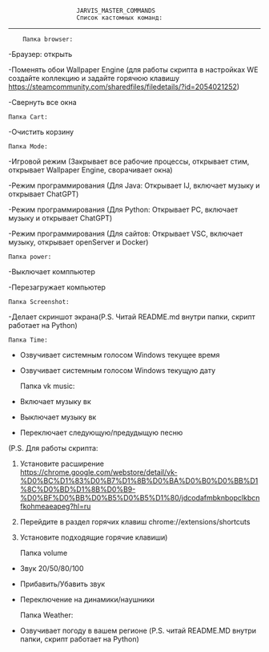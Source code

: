                       JARVIS_MASTER_COMMANDS  
                       Список кастомных команд:
-----------------------------------------------------------------------------------------------------------------------------------------------------------------------
        
        
        Папка browser:
   
-Браузер: открыть

-Поменять обои Wallpaper Engine (для работы скрипта в настройках WE создайте коллекцию и задайте горячюю клавишу https://steamcommunity.com/sharedfiles/filedetails/?id=2054021252)

-Свернуть все окна

    Папка Cart:
    
-Очистить корзину

    Папка Mode:
    
-Игровой режим (Закрывает все рабочие процессы, открывает стим, открывает Wallpaper Engine, сворачивает окна)

-Режим программирования (Для Java: Открывает IJ, включает музыку и открывает ChatGPT)

-Режим программирования (Для Python: Открывает PC, включает музыку и открывает ChatGPT)

-Режим программирования (Для сайтов: Открывает VSC, включает музыку, открывает openServer и Docker)

    Папка power:
    
-Выключает комппьютер

-Перезагружает компьютер

    Папка Screenshot:
    
-Делает скриншот экрана(P.S. Читай README.md внутри папки, скрипт работает на Python)

    Папка Time:
    
- Озвучивает системным голосом Windows текущее время

- Озвучивает системным голосом Windows текущую дату

    Папка vk music: 
    
- Включает музыку вк

- Выключает музыку вк

- Переключает следующую/предудыщую песню

(P.S. Для работы скрипта:

1. Установите расширение https://chrome.google.com/webstore/detail/vk-%D0%BC%D1%83%D0%B7%D1%8B%D0%BA%D0%B0%D0%BB%D1%8C%D0%BD%D1%8B%D0%B9-%D0%BF%D0%BB%D0%B5%D0%B5%D1%80/jdcodafmbknbopclkbcnfkohmeaeapeg?hl=ru 

2. Перейдите в раздел горячих клавиш chrome://extensions/shortcuts

3. Установите подходящие горячие клавиши)

    Папка volume
    
- Звук 20/50/80/100

- Прибавить/Убавить звук

- Переключение на динамики/наушники

    Папка Weather:
    
- Озвучивает погоду в вашем регионе (P.S. читай README.MD внутри папки, скрипт работает на Python)
